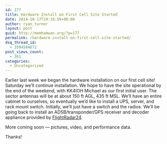 ```yaml
---
id: 177
title: Hardware Install on First Cell Site Started
date: 2014-10-17T19:18:59+00:00
author: ryan_turner
layout: post
guid: http://memhamwan.org/?p=177
permalink: /hardware-install-on-first-cell-site-started/
dsq_thread_id:
  - 3594584672
post_views_count:
  - 261
categories:
  - Uncategorized
---
```

Earlier last week we began the hardware installation on our first cell site! Saturday we&#8217;ll continue installation. We hope to have the site operational by the end of the weekend, with KK4IOH Michael as our first initial user. The sector antennas will be at about 150 ft AGL, 435 ft MSL. We&#8217;ll have an entire cabinet to ourselves, so eventually we&#8217;d like to install a UPS, server, and rack mount switch. Initially, we&#8217;ll just have a switch and the radios. We&#8217;ll be going back to install an ADSB/transponder/GPS receiver and decoder appliance provided by [FlightRadar24](http://www.flightradar24.com/).

More coming soon &#8212; pictures, video, and performance data.

Thanks!